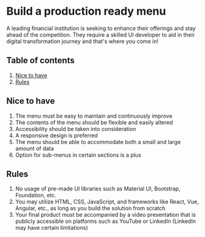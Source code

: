 # Build a production ready menu

A leading financial institution is seeking to enhance their offerings and stay ahead of the competition. They require a skilled UI developer to aid in their digital transformation journey and that's where you come in!

## Table of contents

1. [Nice to have](#nice-to-have)
1. [Rules](#rules)

## Nice to have

1. The menu must be easy to maintain and continuously improve
1. The contents of the menu should be flexible and easily altered
1. Accessibility should be taken into consideration
1. A responsive design is preferred
1. The menu should be able to accommodate both a small and large amount of data
1. Option for sub-menus in certain sections is a plus

## Rules

1. No usage of pre-made UI libraries such as Material UI, Bootstrap, Foundation, etc.
1. You may utilize HTML, CSS, JavaScript, and frameworks like React, Vue, Angular, etc., as long as you build the solution from scratch
1. Your final product must be accompanied by a video presentation that is publicly accessible on platforms such as YouTube or LinkedIn (LinkedIn may have certain limitations)
